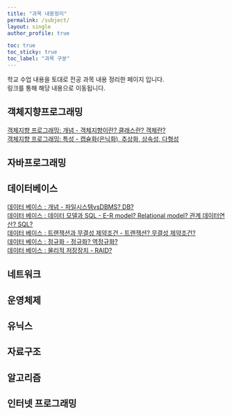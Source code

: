 ```yaml
---
title: "과목 내용정리"
permalink: /subject/
layout: single
author_profile: true

toc: true
toc_sticky: true
toc_label: "과목 구분"
---
```

학교 수업 내용을 토대로 전공 과목 내용 정리한 페이지 입니다.  
링크를 통해 해당 내용으로 이동됩니다.  


## 객체지향프로그래밍  
[객체지향 프로그래밍: 개념 - 객체지향이란? 클래스란? 객체란?](https://yuksangeun.github.io/subject/OOP1)  
[객체지향 프로그래밍: 특성 - 캡슐화(은닉화), 추상화, 상속성, 다형성](https://yuksangeun.github.io/subject/OOP2)  

## 자바프로그래밍  


## 데이터베이스  
[데이터 베이스 : 개념 - 파일시스템vsDBMS? DB?](https://yuksangeun.github.io/subject/Database1)  
[데이터 베이스 : 데이터 모델과 SQL - E-R model? Relational model? 관계 데이터연산? SQL?](https://yuksangeun.github.io/subject/Database2)  
[데이터 베이스 : 트랜잭션과 무결성 제약조건 - 트랜잭션? 무결성 제약조건?](https://yuksangeun.github.io/subject/Database3)  
[데이터 베이스 : 정규화 - 정규화? 역정규화?](https://yuksangeun.github.io/subject/Database4)  
[데이터 베이스 : 물리적 저장장치 - RAID?](https://yuksangeun.github.io/subject/Database5)  

## 네트워크  


## 운영체제 


## 유닉스  


## 자료구조  


## 알고리즘  


## 인터넷 프로그래밍  

